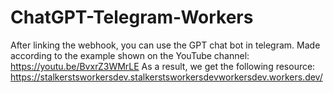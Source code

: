 # ChatGPT-Telegram-Workers
After linking the webhook, you can use the GPT chat bot in telegram.
Made according to the example shown on the YouTube channel: https://youtu.be/BvxrZ3WMrLE
As a result, we get the following resource:
https://stalkerstsworkersdev.stalkerstsworkersdevworkersdev.workers.dev/
